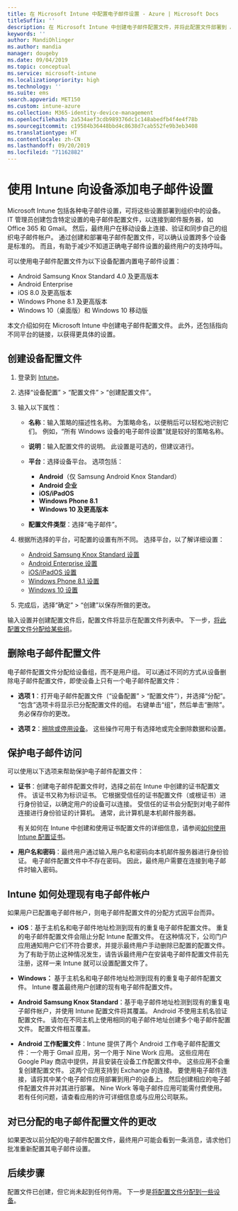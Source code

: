 ```yaml
---
title: 在 Microsoft Intune 中配置电子邮件设置 - Azure | Microsoft Docs
titleSuffix: ''
description: 在 Microsoft Intune 中创建电子邮件配置文件，并将此配置文件部署到 Android Enterprise、iOS 和 Windows 设备。 使用电子邮件配置文件以配置常见的电子邮件设置，包括电子邮件服务器和身份验证方法，以便在管理的设备上连接到公司电子邮件。
keywords: ''
author: MandiOhlinger
ms.author: mandia
manager: dougeby
ms.date: 09/04/2019
ms.topic: conceptual
ms.service: microsoft-intune
ms.localizationpriority: high
ms.technology: ''
ms.suite: ems
search.appverid: MET150
ms.custom: intune-azure
ms.collection: M365-identity-device-management
ms.openlocfilehash: 2a534aef3cdb989376dc1c148abedfb4f4e4f78b
ms.sourcegitcommit: c19584b36448bbd4c8638d7cab552fe9b3eb3408
ms.translationtype: HT
ms.contentlocale: zh-CN
ms.lasthandoff: 09/20/2019
ms.locfileid: "71162882"
---
```

# <a name="add-email-settings-to-devices-using-intune"></a>使用 Intune 向设备添加电子邮件设置

Microsoft Intune 包括各种电子邮件设置，可将这些设置部署到组织中的设备。 IT 管理员创建包含特定设置的电子邮件配置文件，以连接到邮件服务器，如 Office 365 和 Gmail。 然后，最终用户在移动设备上连接、验证和同步自己的组织电子邮件帐户。 通过创建和部署电子邮件配置文件，可以确认设置跨多个设备是标准的。 而且，有助于减少不知道正确电子邮件设置的最终用户的支持呼叫。

可以使用电子邮件配置文件为以下设备配置内置电子邮件设置：

- Android Samsung Knox Standard 4.0 及更高版本
- Android Enterprise
- iOS 8.0 及更高版本
- Windows Phone 8.1 及更高版本
- Windows 10（桌面版）和 Windows 10 移动版

本文介绍如何在 Microsoft Intune 中创建电子邮件配置文件。 此外，还包括指向不同平台的链接，以获得更具体的设置。

## <a name="create-a-device-profile"></a>创建设备配置文件

1. 登录到 [Intune](https://go.microsoft.com/fwlink/?linkid=2090973)。
2. 选择“设备配置” > “配置文件” > “创建配置文件”。
3. 输入以下属性：

    - **名称**：输入策略的描述性名称。 为策略命名，以便稍后可以轻松地识别它们。 例如，“所有 Windows 设备的电子邮件设置”就是较好的策略名称。
    - **说明**：输入配置文件的说明。 此设置是可选的，但建议进行。
    - **平台**：选择设备平台。 选项包括：

        - **Android**（仅 Samsung Android Knox Standard）
        - **Android 企业**
        - **iOS/iPadOS**
        - **Windows Phone 8.1**
        - **Windows 10 及更高版本**

    - **配置文件类型**：选择“电子邮件”。

4. 根据所选择的平台，可配置的设置有所不同。 选择平台，以了解详细设置：

    - [Android Samsung Knox Standard 设置](email-settings-android.md)
    - [Android Enterprise 设置](email-settings-android-enterprise.md)
    - [iOS/iPadOS 设置](email-settings-ios.md)
    - [Windows Phone 8.1 设置](email-settings-windows-phone-8-1.md)
    - [Windows 10 设置](email-settings-windows-10.md)

5. 完成后，选择“确定” > “创建”以保存所做的更改。

输入设置并创建配置文件后，配置文件将显示在配置文件列表中。 下一步，[将此配置文件分配给某些组](device-profile-assign.md)。

## <a name="remove-an-email-profile"></a>删除电子邮件配置文件

电子邮件配置文件分配给设备组，而不是用户组。 可以通过不同的方式从设备删除电子邮件配置文件，即使设备上只有一个电子邮件配置文件：

- **选项 1**：打开电子邮件配置文件（“设备配置” > “配置文件”），并选择“分配”。 “包含”选项卡将显示已分配配置文件的组。 右键单击“组”，然后单击“删除”。 务必保存你的更改。

- **选项 2**：[擦除或停用设备](devices-wipe.md)。 这些操作可用于有选择地或完全删除数据和设置。

## <a name="secure-email-access"></a>保护电子邮件访问

可以使用以下选项来帮助保护电子邮件配置文件：

- **证书**：创建电子邮件配置文件时，选择之前在 Intune 中创建的证书配置文件。 该证书又称为标识证书。 它根据受信任的证书配置文件（或根证书）进行身份验证，以确定用户的设备可以连接。 受信任的证书会分配到对电子邮件连接进行身份验证的计算机。 通常，此计算机是本机邮件服务器。

  有关如何在 Intune 中创建和使用证书配置文件的详细信息，请参阅[如何使用 Intune 配置证书](certificates-configure.md)。

- **用户名和密码**：最终用户通过输入用户名和密码向本机邮件服务器进行身份验证。 电子邮件配置文件中不存在密码。 因此，最终用户需要在连接到电子邮件时输入密码。

## <a name="how-intune-handles-existing-email-accounts"></a>Intune 如何处理现有电子邮件帐户

如果用户已配置电子邮件帐户，则电子邮件配置文件的分配方式因平台而异。

- **iOS**：基于主机名和电子邮件地址检测到现有的重复电子邮件配置文件。 重复的电子邮件配置文件会阻止分配 Intune 配置文件。 在这种情况下，公司门户应用通知用户它们不符合要求，并提示最终用户手动删除已配置的配置文件。 为了有助于防止这种情况发生，请告诉最终用户在安装电子邮件配置文件前先注册，这样一来 Intune 就可以设置配置文件了。

- **Windows：** 基于主机名和电子邮件地址检测到现有的重复电子邮件配置文件。 Intune 覆盖最终用户创建的现有电子邮件配置文件。

- **Android Samsung Knox Standard**：基于电子邮件地址检测到现有的重复电子邮件帐户，并使用 Intune 配置文件将其覆盖。 Android 不使用主机名验证配置文件。 请勿在不同主机上使用相同的电子邮件地址创建多个电子邮件配置文件。 配置文件相互覆盖。

- **Android 工作配置文件**：Intune 提供了两个 Android 工作电子邮件配置文件：一个用于 Gmail 应用，另一个用于 Nine Work 应用。 这些应用在 Google Play 商店中提供，并且安装在设备工作配置文件中。 这些应用不会重复创建配置文件。 这两个应用支持到 Exchange 的连接。 要使用电子邮件连接，请将其中某个电子邮件应用部署到用户的设备上。 然后创建相应的电子邮件配置文件并对其进行部署。 Nine Work 等电子邮件应用可能需付费使用。 若有任何问题，请查看应用的许可详细信息或与应用公司联系。

## <a name="changes-to-assigned-email-profiles"></a>对已分配的电子邮件配置文件的更改

如果更改以前分配的电子邮件配置文件，最终用户可能会看到一条消息，请求他们批准重新配置其电子邮件设置。

## <a name="next-steps"></a>后续步骤

配置文件已创建，但它尚未起到任何作用。 下一步是[将配置文件分配到一些设备](device-profile-assign.md)。
